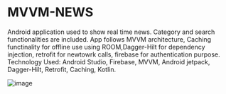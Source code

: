 # MVVM-NEWS
Android application used to show real time news. Category and search functionalities are included.
App follows MVVM architecture, Caching functinality for offline use using ROOM,Dagger-Hilt for dependency injection, retrofit for newtowrk calls, firebase for authentication purpose.
Technology Used: Android Studio, Firebase, MVVM, Android jetpack, Dagger-Hilt, Retrofit, Caching, Kotlin.


![image](https://github.com/Aseempaul007/MVVM-NEWS/assets/60665514/55ecb71c-0fd7-40e6-a245-01a527ba039f)
